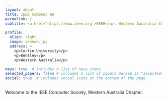 ```yaml
---
layout: about
title: IEEE CompSoc WA
permalink: /
subtitle: <a href='https://www.ieee.org'>EEEE</a>. Western Australia Chapter

profile:
  align: right
  image: ieeewa.jpg
  address: >
    <p>Curtin University</p>
    <p>Bentley</p>
    <p>Western Australia</p>

news: true  # includes a list of news items
selected_papers: false # includes a list of papers marked as "selected={true}"
social: true  # includes social icons at the bottom of the page
---
```


Welcome to the IEEE Computer Society, Western Australia Chapter.

<!-- Put your address / P.O. box / other info right below your picture. You can also disable any these elements by editing `profile` property of the YAML header of your `_pages/about.md`. Edit `_bibliography/papers.bib` and Jekyll will render your [publications page](/al-folio/publications/) automatically.

Link to your social media connections, too. This theme is set up to use [Font Awesome icons](http://fortawesome.github.io/Font-Awesome/) and [Academicons](https://jpswalsh.github.io/academicons/), like the ones below. Add your Facebook, Twitter, LinkedIn, Google Scholar, or just disable all of them. -->
